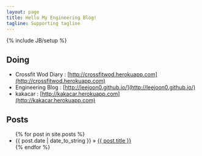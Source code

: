 ```yaml
---
layout: page
title: Hello My Engineering Blog!
tagline: Supporting tagline
---
```

{% include JB/setup %}

## Doing
* Crossfit Wod Diary : [http://crossfitwod.herokuapp.com](http://crossfitwod.herokuapp.com)
* Engineering Blog : [http://leejoon0.github.io/](http://leejoon0.github.io/)
* kakacar : [http://kakacar.herokuapp.com](http://kakacar.herokuapp.com)

## Posts

<ul class="posts">
  {% for post in site.posts %}
    <li><span>{{ post.date | date_to_string }}</span> &raquo; <a href="{{ BASE_PATH }}{{ post.url }}">{{ post.title }}</a></li>
  {% endfor %}
</ul>
